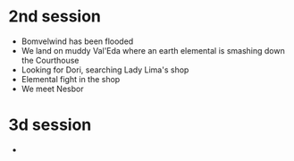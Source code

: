 # 2nd session
- Bomvelwind has been flooded
- We land on muddy Val'Eda where an earth elemental is smashing down the Courthouse
- Looking for Dori, searching Lady Lima's shop
- Elemental fight in the shop
- We meet Nesbor
# 3d session
- 